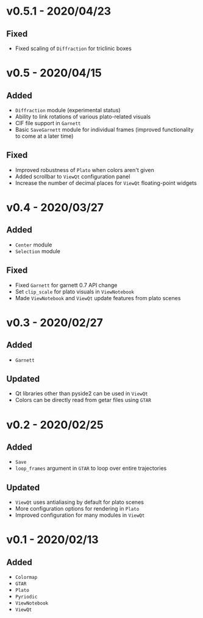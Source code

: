 # v0.5.1 - 2020/04/23

## Fixed

- Fixed scaling of `Diffraction` for triclinic boxes

# v0.5 - 2020/04/15

## Added

- `Diffraction` module (experimental status)
- Ability to link rotations of various plato-related visuals
- CIF file support in `Garnett`
- Basic `SaveGarnett` module for individual frames (improved functionality to come at a later time)

## Fixed

- Improved robustness of `Plato` when colors aren't given
- Added scrollbar to `ViewQt` configuration panel
- Increase the number of decimal places for `ViewQt` floating-point widgets

# v0.4 - 2020/03/27

## Added

- `Center` module
- `Selection` module

## Fixed

- Fixed `Garnett` for garnett 0.7 API change
- Set `clip_scale` for plato visuals in `ViewNotebook`
- Made `ViewNotebook` and `ViewQt` update features from plato scenes

# v0.3 - 2020/02/27

## Added

- `Garnett`

## Updated

- Qt libraries other than pyside2 can be used in `ViewQt`
- Colors can be directly read from getar files using `GTAR`

# v0.2 - 2020/02/25

## Added

- `Save`
- `loop_frames` argument in `GTAR` to loop over entire trajectories

## Updated

- `ViewQt` uses antialiasing by default for plato scenes
- More configuration options for rendering in `Plato`
- Improved configuration for many modules in `ViewQt`

# v0.1 - 2020/02/13

## Added

- `Colormap`
- `GTAR`
- `Plato`
- `Pyriodic`
- `ViewNotebook`
- `ViewQt`

